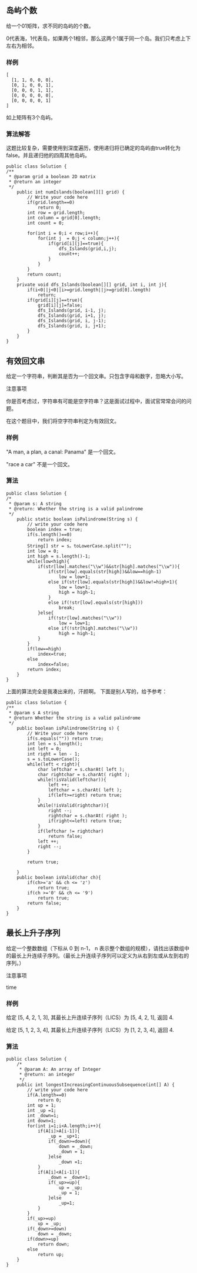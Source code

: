 ## 岛屿个数
给一个01矩阵，求不同的岛屿的个数。

0代表海，1代表岛，如果两个1相邻，那么这两个1属于同一个岛。我们只考虑上下左右为相邻。

### 样例

	[
	  [1, 1, 0, 0, 0],
	  [0, 1, 0, 0, 1],
	  [0, 0, 0, 1, 1],
	  [0, 0, 0, 0, 0],
	  [0, 0, 0, 0, 1]
	]

如上矩阵有3个岛屿。

### 算法解答
这题比较复杂，需要使用到深度遍历，使用递归将已确定的岛屿由true转化为false。并且递归他的四周其他岛屿。

	public class Solution {
    /**
     * @param grid a boolean 2D matrix
     * @return an integer
     */
	    public int numIslands(boolean[][] grid) {
	        // Write your code here
	        if(grid.length==0)
	            return 0;
	        int row = grid.length;
	        int column = grid[0].length;
	        int count = 0;
	        
	        for(int i = 0;i < row;i++){
	            for(int j  = 0;j < column;j++){
	                if(grid[i][j]==true){
	                    dfs_Islands(grid,i,j);
	                    count++;
	                }
	            }
	        }
	        return count;
	    }
	    private void dfs_Islands(boolean[][] grid, int i, int j){
	        if(i<0||j<0||i>=grid.length||j>=grid[0].length)
	            return; 
	        if(grid[i][j]==true){
	            grid[i][j]=false;
	            dfs_Islands(grid, i-1, j);
	            dfs_Islands(grid, i+1, j);
	            dfs_Islands(grid, i, j-1);
	            dfs_Islands(grid, i, j+1);
	        }    
	    }
	}

## 有效回文串
给定一个字符串，判断其是否为一个回文串。只包含字母和数字，忽略大小写。

 注意事项

你是否考虑过，字符串有可能是空字符串？这是面试过程中，面试官常常会问的问题。

在这个题目中，我们将空字符串判定为有效回文。

### 样例
"A man, a plan, a canal: Panama" 是一个回文。

"race a car" 不是一个回文。

### 算法

	public class Solution {
    /*
     * @param s: A string
     * @return: Whether the string is a valid palindrome
     */
	    public static boolean isPalindrome(String s) {
	        // write your code here
	        boolean index = true;
	        if(s.length()==0)
	            return index;
	        String[] str = s。toLowerCase.split("");
	        int low = 0;
	        int high = s.length()-1;
	        while(low<high){
	            if(str[low].matches("\\w")&&str[high].matches("\\w")){
	                if(str[low].equals(str[high])&&low==high-1)
	                    low = low+1;
	                else if(str[low].equals(str[high])&&low!=high+1){
	                    low = low+1;    
	                    high = high-1;
	                }
	                else if(!str[low].equals(str[high]))
	                    break;
	            }else{
	                if(!str[low].matches("\\w"))
	                    low = low+1;
	                else if(!str[high].matches("\\w"))
	                    high = high-1;
	            }
	        }
	        if(low==high)
	            index=true;
	        else
	            index=false;
	        return index;    
	    }
	}

上面的算法完全是我凑出来的，汗颜啊。
下面是别人写的，给予参考：

	public class Solution {
    /**
     * @param s A string
     * @return Whether the string is a valid palindrome
     */
	    public boolean isPalindrome(String s) {
	        // Write your code here
	        if(s.equals("")) return true;
	        int len = s.length();
	        int left = 0;
	        int right = len - 1;
	        s = s.toLowerCase();
	        while(left < right){
	            char leftchar = s.charAt( left );
	            char rightchar = s.charAt( right );
	            while(!isValid(leftchar)){
	                left ++;
	                leftchar = s.charAt( left );
	                if(left>=right) return true;
	            }
	            while(!isValid(rightchar)){
	                right --;
	                rightchar = s.charAt( right );
	                if(right<=left) return true;
	            }
	            if(leftchar != rightchar)
	                return false;
	            left ++;
	            right --;
	        }
	        
	        return true;

	    }
	    public boolean isValid(char ch){
	        if(ch>='a' && ch <= 'z')
	            return true;
	        if(ch >='0' && ch <= '9')
	            return true;
	        return false;
	    }
	}	

## 最长上升子序列
给定一个整数数组（下标从 0 到 n-1， n 表示整个数组的规模），请找出该数组中的最长上升连续子序列。（最长上升连续子序列可以定义为从右到左或从左到右的序列。）

 注意事项

time


### 样例

给定 [5, 4, 2, 1, 3], 其最长上升连续子序列（LICS）为 [5, 4, 2, 1], 返回 4.

给定 [5, 1, 2, 3, 4], 其最长上升连续子序列（LICS）为 [1, 2, 3, 4], 返回 4.


### 算法

	public class Solution {
	    /*
	     * @param A: An array of Integer
	     * @return: an integer
	     */
	    public int longestIncreasingContinuousSubsequence(int[] A) {
	        // write your code here
	        if(A.length==0)
	            return 0;
	        int up = 1;
	        int _up =1;
	        int _down=1;
	        int down=1;
	        for(int i=1;i<A.length;i++){
	            if(A[i]>A[i-1]){
	                _up = _up+1;
	                if(_down>=down){
	                    down = _down;
	                    _down = 1;
	                }else
	                    _down =1;
	            }
	            if(A[i]<A[i-1]){
	                _down = _down+1;
	                if(_up>=up){
	                    up = _up;
	                    _up = 1;
	                }else
	                    _up=1;
	            }
	        }
	        if(_up>=up)
	            up = _up;
	        if(_down>=down)
	            down = _down;
	        if(down>=up)
	            return down;
	        else
	            return up;
	    }
	}	

	